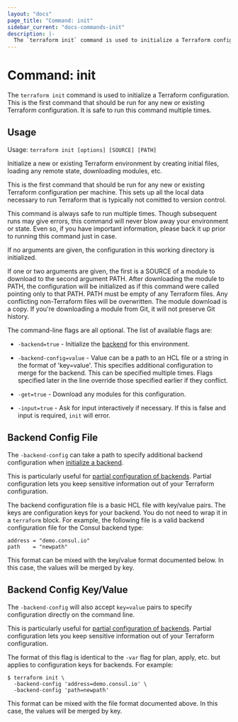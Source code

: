```yaml
---
layout: "docs"
page_title: "Command: init"
sidebar_current: "docs-commands-init"
description: |-
  The `terraform init` command is used to initialize a Terraform configuration. This is the first command that should be run for any new or existing Terraform configuration. It is safe to run this command multiple times.
---
```


# Command: init

The `terraform init` command is used to initialize a Terraform configuration.
This is the first command that should be run for any new or existing
Terraform configuration. It is safe to run this command multiple times.

## Usage

Usage: `terraform init [options] [SOURCE] [PATH]`

Initialize a new or existing Terraform environment by creating
initial files, loading any remote state, downloading modules, etc.

This is the first command that should be run for any new or existing
Terraform configuration per machine. This sets up all the local data
necessary to run Terraform that is typically not comitted to version
control.

This command is always safe to run multiple times. Though subsequent runs
may give errors, this command will never blow away your environment or state.
Even so, if you have important information, please back it up prior to
running this command just in case.

If no arguments are given, the configuration in this working directory
is initialized.

If one or two arguments are given, the first is a SOURCE of a module to
download to the second argument PATH. After downloading the module to PATH,
the configuration will be initialized as if this command were called pointing
only to that PATH. PATH must be empty of any Terraform files. Any
conflicting non-Terraform files will be overwritten. The module download
is a copy. If you're downloading a module from Git, it will not preserve
Git history.

The command-line flags are all optional. The list of available flags are:

* `-backend=true` - Initialize the [backend](/docs/backends) for this environment.

* `-backend-config=value` - Value can be a path to an HCL file or a string
  in the format of 'key=value'. This specifies additional configuration to merge
  for the backend. This can be specified multiple times. Flags specified
  later in the line override those specified earlier if they conflict.

* `-get=true` - Download any modules for this configuration.

* `-input=true` - Ask for input interactively if necessary. If this is false
  and input is required, `init` will error.

## Backend Config File

The `-backend-config` can take a path to specify additional
backend configuration when [initialize a backend](/docs/backends/init.html).

This is particularly useful for
[partial configuration of backends](/docs/backends/config.html). Partial
configuration lets you keep sensitive information out of your Terraform
configuration.

The backend configuration file is a basic HCL file with key/value pairs.
The keys are configuration keys for your backend. You do not need to wrap it
in a `terraform` block. For example, the following file is a valid backend
configuration file for the Consul backend type:

```hcl
address = "demo.consul.io"
path    = "newpath"
```

This format can be mixed with the key/value format documented below. In this
case, the values will be merged by key.

## Backend Config Key/Value

The `-backend-config` will also accept `key=value` pairs to specify configuration
directly on the command line.

This is particularly useful for
[partial configuration of backends](/docs/backends/config.html). Partial
configuration lets you keep sensitive information out of your Terraform
configuration.

The format of this flag is identical to the `-var` flag for plan, apply,
etc. but applies to configuration keys for backends. For example:

```
$ terraform init \
  -backend-config 'address=demo.consul.io' \
  -backend-config 'path=newpath'
```

This format can be mixed with the file format documented above. In this
case, the values will be merged by key.
